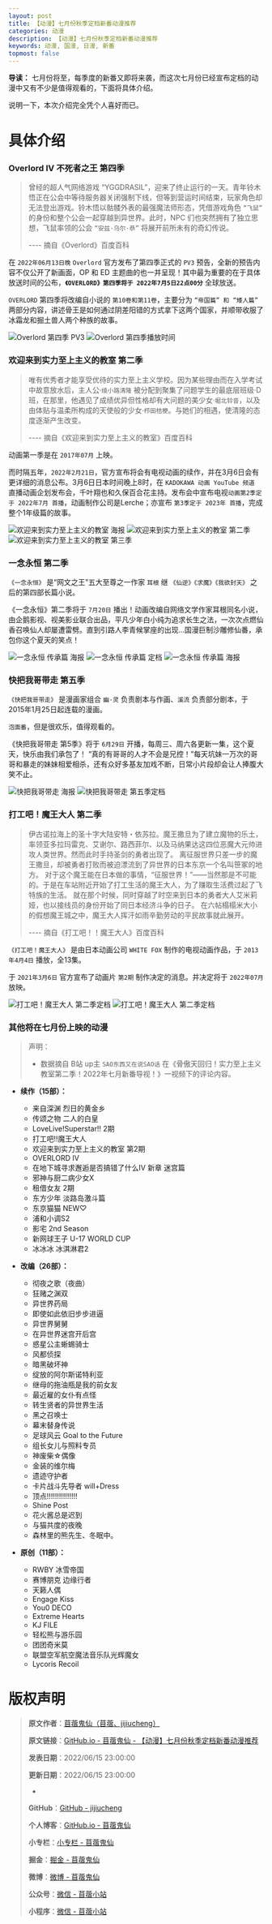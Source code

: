 ```yaml
---
layout: post
title: 【动漫】七月份秋季定档新番动漫推荐
categories: 动漫
description: 【动漫】七月份秋季定档新番动漫推荐
keywords: 动漫, 国漫, 日漫, 新番
topmost: false
---
```


**导读：** 
七月份将至，每季度的新番又即将来袭，而这次七月份已经宣布定档的动漫中又有不少是值得观看的，下面将具体介绍。

说明一下，本次介绍完全凭个人喜好而已。

# 具体介绍

### Overlord IV 不死者之王 第四季

> 曾经的超人气网络游戏 “YGGDRASIL”，迎来了终止运行的一天。青年铃木悟正在公会中等待服务器关闭强制下线，但等到营运时间结束，玩家角色却无法登出游戏。铃木悟以骷髅外表的最强魔法师形态，凭借游戏角色 `“飞鼠”` 的身份和整个公会一起穿越到异世界。此时，NPC 们也突然拥有了独立思想，飞鼠率领的公会 `“安兹·乌尔·恭”` 将展开前所未有的奇幻传说。
> 
> ---- 摘自《Overlord》百度百科

在 `2022年06月13日晚` `Overlord` 官方发布了第四季正式的 `PV3` 预告，全新的预告内容不仅公开了新画面，OP 和 ED 主题曲的也一并呈现！其中最为重要的在于具体放送时间的公布，**`《OVERLORD》第四季将于 2022年7月5日22点00分`** 全球放送。

`OVERLORD` 第四季将改编自小说的 `第10卷和第11卷`，主要分为 `“帝国篇” 和 “矮人篇”` 两部分内容，讲述骨王是如何通过阴差阳错的方式拿下这两个国家，并顺带收服了冰霜龙和掘土兽人两个种族的故事。

![Overlord 第四季 PV3](/images/Comic/2022-06-15-Comic-July-01.png)
![Overlord 第四季播放时间](/images/Comic/2022-06-15-Comic-July-02.png)

### 欢迎来到实力至上主义的教室 第二季

> 唯有优秀者才能享受优待的实力至上主义学校。因为某些理由而在入学考试中故意放水后，主人公·`绫小路清隆` 被分配到聚集了问题学生的最底层班级·D班，在那里，他遇见了成绩优异但性格却有大问题的美少女·`堀北铃音`，以及由体贴与温柔所构成的天使般的少女·`栉田桔梗`。与她们的相遇，使清隆的态度逐渐产生改变。
> 
> ---- 摘自《欢迎来到实力至上主义的教室》百度百科

动画第一季是在 `2017年07月` 上映。

而时隔五年，`2022年2月21日`，官方宣布将会有电视动画的续作，并在3月6日会有更详细的消息公布。3月6日日本时间晚上8时，在 `KADOKAWA 动画 YouTube 频道` 直播动画企划发布会，千叶翔也和久保百合花主持。发布会中宣布电视`动画第2季定于 2022年7月 首播`，动画制作公司是Lerche；亦宣布 `第3季定于 2023年 首播`，完成整个1年级篇的故事。

![欢迎来到实力至上主义的教室 海报](/images/Comic/2022-06-15-Comic-July-03.png)
![欢迎来到实力至上主义的教室 第二季](/images/Comic/2022-06-15-Comic-July-04.png)
![欢迎来到实力至上主义的教室 第三季](/images/Comic/2022-06-15-Comic-July-05.png)

### 一念永恒 第二季

`《一念永恒》` 是“网文之王”五大至尊之一作家 `耳根` 继 `《仙逆》《求魔》《我欲封天》` 之后的第四部长篇小说。

《一念永恒》第二季将于 `7月20日` 播出！动画改编自网络文学作家耳根同名小说，由企鹅影视、视美影业联合出品，平凡少年白小纯为追求长生之法，一次次点燃仙香召唤仙人却屡遭雷劈。直到引路人李青候掌座的出现…国漫巨制沙雕修仙番，承包你这个夏天的笑点！

![一念永恒 传承篇 海报](/images/Comic/2022-06-15-Comic-July-06.png)
![一念永恒 传承篇 定档](/images/Comic/2022-06-15-Comic-July-07.png)
![一念永恒 传承篇 海报](/images/Comic/2022-06-15-Comic-July-08.png)

### 快把我哥带走 第五季

`《快把我哥带走》` 是漫画家组合 `幽·灵` 负责剧本与作画、`溪流` 负责部分剧本，于2015年1月25日起连载的漫画。

`泡面番`，但是很欢乐，值得观看的。

《快把我哥带走 第5季》将于 `6月29日` 开播，每周三、周六各更新一集，这个夏天，快乐由我们承包了！
“真的有哥哥的人才不会是兄控！”每天坑妹一万次的哥哥和暴走的妹妹相爱相杀，还有众好多基友加戏不断，日常小片段却会让人捧腹大笑不止。

![快把我哥带走 海报](/images/Comic//2022-06-15-Comic-July-09.png)
![快把我哥带走 第五季定档](/images/Comic//2022-06-15-Comic-July-10.png)

### 打工吧！魔王大人 第二季

> 伊古诺拉海上的圣十字大陆安特・依苏拉。魔王撒旦为了建立魔物的乐土，率领亚多拉玛雷克、艾谢尔、路西菲尔、以及马纳果达这四位恶魔大元帅进攻人类世界。然而此时手持圣剑的勇者出现了。
> 离征服世界只差一步的魔王撒旦，却被勇者打败而被迫漂流到了异世界的日本东京一个名叫笹冢的地方。 对于这个魔王能在日本做的事情，“征服世界！”——当然那是不可能的。于是在车站附近开始了打工生活的魔王大人，为了赚取生活费过起了飞特族的生活。 就在那个时候，同时穿越了时空来到日本的勇者大人艾米莉娅，也以接线员的身份开始了同日本经济斗争的日子。
> 在六帖榻榻米大小的假想魔王城之中，魔王大人挥汗如雨辛勤劳动的平民故事就此展开。
>
> ---- 摘自《打工吧！！魔王大人》百度百科

`《打工吧！魔王大人》` 是由日本动画公司 `WHITE FOX` 制作的电视动画作品，于 `2013年4月4日` 播放，全13集。

于 `2021年3月6日` 官方宣布了动画片 `第2期` 制作决定的消息。并决定将于 `2022年07月` 放映。

![打工吧！魔王大人 第二季定档](/images/Comic//2022-06-15-Comic-July-11.png)
![打工吧！魔王大人 第二季定档](/images/Comic//2022-06-15-Comic-July-12.png)

### 其他将在七月份上映的动漫

> 声明：
> - 数据摘自 B站 up主 `SAO东西又在说SAO话` 在《骨傲天回归！实力至上主义教室第二季！2022年七月新番导视！》一视频下的评论内容。

- **续作（15部）：**
  - 来自深渊 烈日的黄金乡
  - 传颂之物 二人的白皇
  - LoveLive!Superstar!! 2期
  - 打工吧!!魔王大人
  - 欢迎来到实力至上主义的教室 第2期
  - OVERLORD IV
  - 在地下城寻求邂逅是否搞错了什么IV 新章 迷宫篇
  - 邪神与厨二病少女X
  - 租借女友 2期
  - 东方少年 淡路岛激斗篇
  - 东京猫猫 NEW♡
  - 浦和小调S2
  - 影宅 2nd Season
  - 新网球王子 U-17 WORLD CUP
  - 冰冰冰 冰淇淋君2

- **改编（26部）：**
  - 彻夜之歌（夜曲）
  - 狂赌之渊双
  - 异世界药局
  - 即使如此依旧步步进逼
  - 异世界舅舅
  - 在异世界迷宫开后宫
  - 惑星公主蜥蜴骑士
  - 风都侦探
  - 暗黑破坏神
  - 绽放的阿尔斯诺特利亚
  - 继母的拖油瓶是我的前女友
  - 最近雇的女仆有点怪
  - 转生贤者的异世界生活
  - 黑之召唤士
  - 幕末替身传说
  - 足球风云 Goal to the Future
  - 组长女儿与照料专员
  - 神废柴☆偶像
  - 金装的维尔梅
  - 遗迹守护者
  - 卡片战斗先导者 will+Dress
  - 顶点!!!!!!!!!!!!!!!
  - Shine Post
  - 花火酱总是迟到
  - 与猫共度的夜晚
  - 森林里的熊先生、冬眠中。

- **原创（11部）：**
  - RWBY 冰雪帝国
  - 赛博朋克 边缘行者
  - 天籁人偶
  - Engage Kiss
  - You0 DECO
  - Extreme Hearts
  - KJ FILE
  - 轻松熊与游乐园
  - 团团奇米莫
  - 联盟空军航空魔法音乐队光辉魔女
  - Lycoris Recoil

# 版权声明

> **原文作者**：[苜蓿鬼仙（苜蓿、jijiucheng）](https://jijiucheng.github.io/)
> 
> **原文链接**：[GitHub.io - 苜蓿鬼仙 - 【动漫】七月份秋季定档新番动漫推荐](https://jijiucheng.github.io/2022/06/15/Comic-July/)
> 
> **发表日期**：2022/06/15 23:00:00
> 
> **更新日期**：2022/06/15 23:00:00
> 
> -
> 
> **GitHub**：[GitHub - jijiucheng](https://github.com/jijiucheng)
> 
> **个人博客**：[GitHub.io - 苜蓿鬼仙](https://jijiucheng.github.io)
> 
> **小专栏**：[小专栏 - 苜蓿鬼仙](https://xiaozhuanlan.com/u/6667468960)
> 
> **掘金**：[掘金 - 苜蓿鬼仙](https://juejin.im/user/5a31e95c51882533d023137d)
> 
> **微博**：[微博 - 苜蓿鬼仙](https://weibo.com/u/1585459545)
> 
> **公众号**：[微信 - 苜蓿小站](#)
> 
> **小程序**：[微信 - 苜蓿小站](#)


